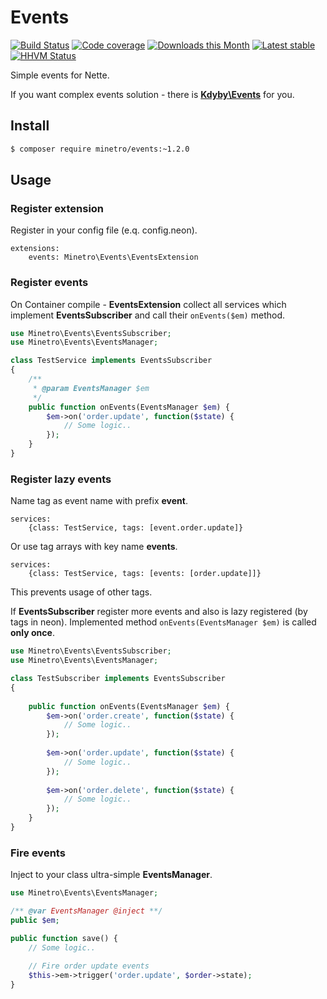 # Events

[![Build Status](https://img.shields.io/travis/minetro/events.svg?style=flat-square)](https://travis-ci.org/minetro/events)
[![Code coverage](https://img.shields.io/coveralls/minetro/events.svg?style=flat-square)](https://coveralls.io/r/minetro/events)
[![Downloads this Month](https://img.shields.io/packagist/dm/minetro/events.svg?style=flat-square)](https://packagist.org/packages/minetro/events)
[![Latest stable](https://img.shields.io/packagist/v/minetro/events.svg?style=flat-square)](https://packagist.org/packages/minetro/events)
[![HHVM Status](https://img.shields.io/hhvm/minetro/events.svg?style=flat-square)](http://hhvm.h4cc.de/package/minetro/events)

Simple events for Nette.

If you want complex events solution - there is **[Kdyby\Events](https://github.com/kdyby/events)** for you. 

## Install

```sh
$ composer require minetro/events:~1.2.0
```

## Usage

### Register extension

Register in your config file (e.q. config.neon).

```neon
extensions:
    events: Minetro\Events\EventsExtension
```

### Register events

On Container compile - **EventsExtension** collect all services which implement **EventsSubscriber** and call their `onEvents($em)` method.

```php
use Minetro\Events\EventsSubscriber;
use Minetro\Events\EventsManager;

class TestService implements EventsSubscriber 
{
    /**
     * @param EventsManager $em
     */
    public function onEvents(EventsManager $em) {
        $em->on('order.update', function($state) {
            // Some logic..
        });
    }
}
```

### Register lazy events

Name tag as event name with prefix **event**.

```neon
services:
    {class: TestService, tags: [event.order.update]}
```

Or use tag arrays with key name **events**.

```neon
services:
    {class: TestService, tags: [events: [order.update]]}
```

This prevents usage of other tags.

If **EventsSubscriber** register more events and also is lazy registered (by tags in neon). Implemented method
`onEvents(EventsManager $em)` is called **only once**.

```php
use Minetro\Events\EventsSubscriber;
use Minetro\Events\EventsManager;

class TestSubscriber implements EventsSubscriber 
{
    
    public function onEvents(EventsManager $em) {
        $em->on('order.create', function($state) {
            // Some logic..
        });
        
        $em->on('order.update', function($state) {
            // Some logic..
        });
        
        $em->on('order.delete', function($state) {
            // Some logic..
        });
    }
}
```

### Fire events

Inject to your class ultra-simple **EventsManager**.

```php
use Minetro\Events\EventsManager;

/** @var EventsManager @inject **/
public $em;

public function save() {
    // Some logic..
    
    // Fire order update events
    $this->em->trigger('order.update', $order->state);
}
```
